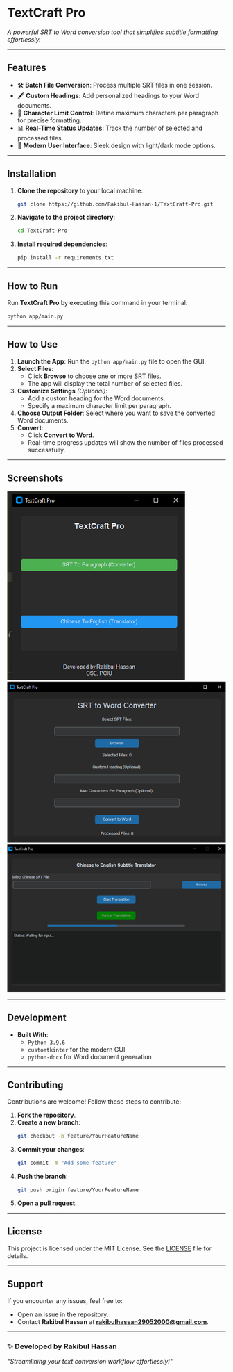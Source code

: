 # **TextCraft Pro**

_A powerful SRT to Word conversion tool that simplifies subtitle formatting effortlessly._

---

## **Features**

- 🛠️ **Batch File Conversion**: Process multiple SRT files in one session.
- 🖋️ **Custom Headings**: Add personalized headings to your Word documents.
- 📏 **Character Limit Control**: Define maximum characters per paragraph for precise formatting.
- 📊 **Real-Time Status Updates**: Track the number of selected and processed files.
- 🌟 **Modern User Interface**: Sleek design with light/dark mode options.

---

## **Installation**

1. **Clone the repository** to your local machine:
   ```bash
   git clone https://github.com/Rakibul-Hassan-1/TextCraft-Pro.git
   ```
2. **Navigate to the project directory**:
   ```bash
   cd TextCraft-Pro
   ```
3. **Install required dependencies**:
   ```bash
   pip install -r requirements.txt
   ```

---

## **How to Run**

Run **TextCraft Pro** by executing this command in your terminal:

```bash
python app/main.py
```

---

## **How to Use**

1. **Launch the App**: Run the `python app/main.py` file to open the GUI.
2. **Select Files**:
   - Click **Browse** to choose one or more SRT files.
   - The app will display the total number of selected files.
3. **Customize Settings** _(Optional)_:
   - Add a custom heading for the Word documents.
   - Specify a maximum character limit per paragraph.
4. **Choose Output Folder**: Select where you want to save the converted Word documents.
5. **Convert**:
   - Click **Convert to Word**.
   - Real-time progress updates will show the number of files processed successfully.

---

## **Screenshots**

_![alt text](/img/image-1.png)_
_![alt text](/img/image-3.png)_
_![alt text](/img/image-2.png)_

---

## **Development**

- **Built With**:
  - `Python 3.9.6`
  - `customtkinter` for the modern GUI
  - `python-docx` for Word document generation

---

## **Contributing**

Contributions are welcome! Follow these steps to contribute:

1. **Fork the repository**.
2. **Create a new branch**:
   ```bash
   git checkout -b feature/YourFeatureName
   ```
3. **Commit your changes**:
   ```bash
   git commit -m "Add some feature"
   ```
4. **Push the branch**:
   ```bash
   git push origin feature/YourFeatureName
   ```
5. **Open a pull request**.

---

## **License**

This project is licensed under the MIT License. See the [LICENSE](LICENSE) file for details.

---

## **Support**

If you encounter any issues, feel free to:

- Open an issue in the repository.
- Contact **Rakibul Hassan** at **rakibulhassan29052000@gmail.com**.

---

### ✨ Developed by Rakibul Hassan

_"Streamlining your text conversion workflow effortlessly!"_
